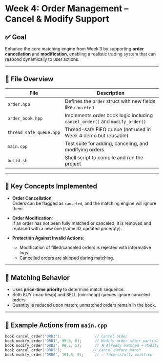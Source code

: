 # Week 4: Order Management – Cancel & Modify Support

## ✅ Goal
Enhance the core matching engine from Week 3 by supporting **order cancellation** and **modification**, enabling a realistic trading system that can respond dynamically to user actions.

---

## 📁 File Overview

| File                     | Description                                      |
|--------------------------|--------------------------------------------------|
| `order.hpp`              | Defines the `Order` struct with new fields like `canceled` |
| `order_book.hpp`         | Implements order book logic including `cancel_order()` and `modify_order()` |
| `thread_safe_queue.hpp`  | Thread-safe FIFO queue (not used in Week 4 demo but reusable) |
| `main.cpp`               | Test suite for adding, canceling, and modifying orders |
| `build.sh`               | Shell script to compile and run the project     |

---

## 🧠 Key Concepts Implemented

- **Order Cancellation**:  
  Orders can be flagged as `canceled`, and the matching engine will ignore them.

- **Order Modification**:  
  If an order has not been fully matched or canceled, it is removed and replaced with a new one (same ID, updated price/qty).

- **Protection Against Invalid Actions**:  
  - Modification of filled/canceled orders is rejected with informative logs.
  - Cancelled orders are skipped during matching.

---

## 🔁 Matching Behavior

- Uses **price-time priority** to determine match sequence.
- Both BUY (max-heap) and SELL (min-heap) queues ignore canceled orders.
- Quantity is reduced upon match; unmatched orders remain in the book.

---

## 🧪 Example Actions from `main.cpp`

```cpp
book.cancel_order("ORD3");               // Cancel order
book.modify_order("ORD1", 99.0, 8);      // Modify order after partial match
book.modify_order("ORD2", 98.5, 5);      // ❌ Already matched → Modify fails
book.cancel_order("ORD5");              // Cancel before match
book.modify_order("ORD6", 101.5, 5);     // ✅ Successfully modified
